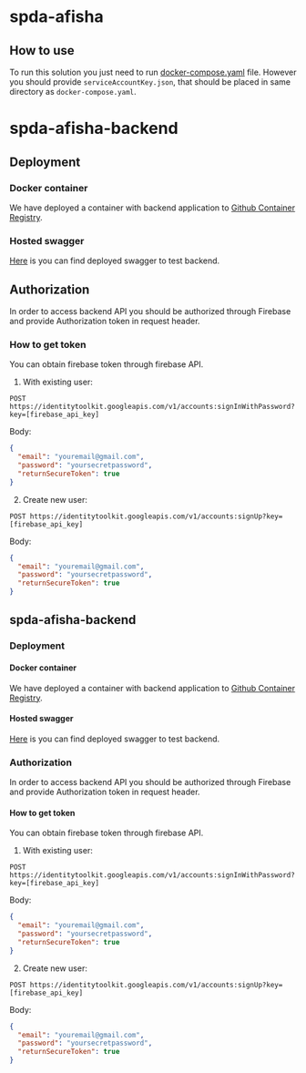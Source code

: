 # spda-afisha

## How to use

To run this solution you just need to run [docker-compose.yaml](./docker-compose.yaml) file.
However you should provide `serviceAccountKey.json`, that should be placed in same directory as `docker-compose.yaml`.

# spda-afisha-backend

## Deployment

### Docker container

We have deployed a container with backend application to [Github Container Registry](https://github.com/vladdan16/spda-afisha/pkgs/container/spda-afisha-backend).

### Hosted swagger

[Here](http://62.84.112.199/swagger-ui/index.html) is you can find deployed swagger to test backend.

## Authorization

In order to access backend API you should be authorized through Firebase and provide Authorization token in request header.

### How to get token

You can obtain firebase token through firebase API.

1. With existing user:

`POST https://identitytoolkit.googleapis.com/v1/accounts:signInWithPassword?key=[firebase_api_key]`

Body:
```json
{
  "email": "youremail@gmail.com",
  "password": "yoursecretpassword",
  "returnSecureToken": true
}
```

2. Create new user:

`POST https://identitytoolkit.googleapis.com/v1/accounts:signUp?key=[firebase_api_key]`

Body:
```json
{
  "email": "youremail@gmail.com",
  "password": "yoursecretpassword",
  "returnSecureToken": true
}
```

## spda-afisha-backend

### Deployment

#### Docker container

We have deployed a container with backend application to [Github Container Registry](https://github.com/vladdan16/spda-afisha/pkgs/container/spda-afisha-backend).

#### Hosted swagger

[Here](http://62.84.112.199/swagger-ui/index.html) is you can find deployed swagger to test backend.

### Authorization

In order to access backend API you should be authorized through Firebase and provide Authorization token in request header.

#### How to get token

You can obtain firebase token through firebase API.

1. With existing user:

`POST https://identitytoolkit.googleapis.com/v1/accounts:signInWithPassword?key=[firebase_api_key]`

Body:
```json
{
  "email": "youremail@gmail.com",
  "password": "yoursecretpassword",
  "returnSecureToken": true
}
```

2. Create new user:

`POST https://identitytoolkit.googleapis.com/v1/accounts:signUp?key=[firebase_api_key]`

Body:
```json
{
  "email": "youremail@gmail.com",
  "password": "yoursecretpassword",
  "returnSecureToken": true
}
```
